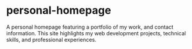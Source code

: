 # personal-homepage
A personal homepage featuring a portfolio of my work, and contact information. This site highlights my web development projects, technical skills, and professional experiences.
